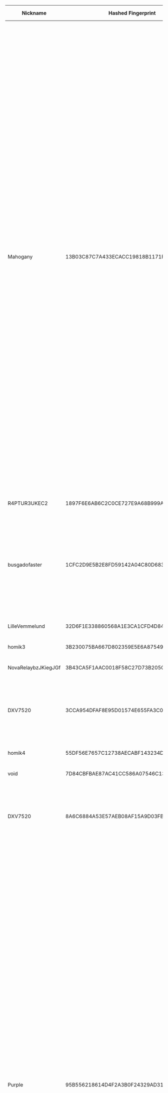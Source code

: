 | Nickname |  Hashed Fingerprint	| Or Addresses | Contact | Running | Flags | Last Seen | First Seen | Last Restarted | Advertised Bandwidth | Platform | Version | Version Status | Recommended Version | Verified hostnames | Exit policy |
|---|---|---|---|---|---|---|---|---|---|---|---|---|---|---|---|
|Mahogany | 13B03C87C7A433ECACC19818B1171F134427FFD1 | ["204.76.203.203:443"] | N/A | true | Exit, Running, V2Dir, Valid | 2025-09-08 20:00:00 | 2025-09-08 12:00:00 | 2025-09-08 10:58:40 | 0 | Tor 0.4.8.17 on Linux | 0.4.8.17 | recommended | true | N/A | ["reject 0.0.0.0/8:*","reject 169.254.0.0/16:*","reject 127.0.0.0/8:*","reject 192.168.0.0/16:*","reject 10.0.0.0/8:*","reject 172.16.0.0/12:*","reject 204.76.203.203:*","accept *:20-23","accept *:43","accept *:53","accept *:79-81","accept *:88","accept *:110","accept *:143","accept *:194","accept *:220","accept *:389","accept *:443","accept *:464","accept *:465","accept *:531","accept *:543-544","accept *:554","accept *:563","accept *:587","accept *:636","accept *:706","accept *:749","accept *:873","accept *:902-904","accept *:981","accept *:989-995","accept *:1194","accept *:1220","accept *:1293","accept *:1500","accept *:1533","accept *:1677","accept *:1723","accept *:1755","accept *:1863","accept *:2082-2083","accept *:2086-2087","accept *:2095-2096","accept *:2102-2104","accept *:3128","accept *:3389","accept *:3690","accept *:4321","accept *:4643","accept *:5050","accept *:5190","accept *:5222-5223","accept *:5228","accept *:5900","accept *:6660-6669","accept *:6679","accept *:6697","accept *:8000","accept *:8008","accept *:8074","accept *:8080","accept *:8082","accept *:8087-8088","accept *:8232-8233","accept *:8332-8333","accept *:8443","accept *:8888","accept *:9418","accept *:9999","accept *:10000","accept *:11371","accept *:19294","accept *:19638","accept *:50002","accept *:64738","reject *:*"]|
|R4PTUR3UKEC2 | 1897F6E6AB6C2C0CE727E9A68B999AFAB6FABB09 | ["91.98.121.58:9001"] | spatial.inputs.6w@icloud.com @anon: 0x1f901c9147A2FD1Ca8EbFc35ae65ca53d0f57e46 | false | Running, V2Dir, Valid | 2025-09-08 14:00:00 | 2025-09-08 06:00:00 | 2025-09-08 05:23:08 | 0 | Tor 0.4.8.10 on Linux | 0.4.8.10 | recommended | true | ["static.58.121.98.91.clients.your-server.de"] | ["reject *:*"]|
|busgadofaster | 1CFC2D9E5B2E8FD59142A04C80D6838A702A28CD | ["196.251.84.71:9001"] | N/A | false | Exit, Running, V2Dir, Valid | 2025-09-08 14:00:00 | 2025-09-08 14:00:00 | 2025-09-08 13:37:29 | 0 | Tor 0.4.8.17 on Linux | 0.4.8.17 | recommended | true | N/A | ["reject 0.0.0.0/8:*","reject 169.254.0.0/16:*","reject 127.0.0.0/8:*","reject 192.168.0.0/16:*","reject 10.0.0.0/8:*","reject 172.16.0.0/12:*","reject 196.251.84.71:*","reject *:25","reject *:119","reject *:135-139","reject *:445","reject *:563","reject *:1214","reject *:4661-4666","reject *:6346-6429","reject *:6699","reject *:6881-6999","accept *:*"]|
|LilleVemmelund | 32D6F1E338860568A1E3CA1CFD4D84EC7485EC34 | ["62.66.145.248:9001"] | schnitzelen@gmail.com | true | Running, V2Dir, Valid | 2025-09-08 20:00:00 | 2025-09-08 13:00:00 | 2025-09-08 08:54:29 | 0 | Tor 0.4.8.17 on Linux | 0.4.8.17 | recommended | true | ["062066145248.static.telenor.dk"] | ["reject *:*"]|
|homik3 | 3B230075BA667D802359E5E6A875495B82175348 | ["51.68.226.107:443","[2001:41d0:305:2100::4ede]:443"] | speszonazapka@protonmail.com | true | Running, V2Dir, Valid | 2025-09-08 20:00:00 | 2025-09-08 02:00:00 | 2025-09-08 01:47:08 | 0 | Tor 0.4.8.14 on Linux | 0.4.8.14 | recommended | true | ["vps-05b19d76.vps.ovh.net"] | ["reject *:*"]|
|NovaRelaybzJKiegJGf | 3B43CA5F1AAC0018F58C27D73B205CACC1CF4D2D | ["47.199.42.137:9001"] | <contact@nullusionist.dev> | true | Running, V2Dir, Valid | 2025-09-08 20:00:00 | 2025-09-08 17:00:00 | 2025-09-08 18:11:07 | 0 | Tor 0.4.8.17 on Linux | 0.4.8.17 | recommended | true | N/A | ["reject *:*"]|
|DXV7520 | 3CCA954DFAF8E95D01574E655FA3C0A1BB71F755 | ["31.133.0.235:445","[2001:67c:2044:c141:0:1:6431:1]:445"] | admin@caspervk.net | true | Exit, Running, V2Dir, Valid | 2025-09-08 20:00:00 | 2025-09-08 20:00:00 | 2025-09-08 19:34:34 | 0 | Tor 0.4.8.16 on Linux | 0.4.8.16 | recommended | true | ["tor.caspervk.net"] | ["reject 0.0.0.0/8:*","reject 169.254.0.0/16:*","reject 127.0.0.0/8:*","reject 192.168.0.0/16:*","reject 10.0.0.0/8:*","reject 172.16.0.0/12:*","reject 31.133.0.235:*","reject 192.176.124.184:*","reject *:22","reject *:25","accept *:*"]|
|homik4 | 55DF56E7657C12738AECABF143234D05FC3BB620 | ["51.68.226.107:9001","[2001:41d0:305:2100::4ede]:9001"] | speszonazapka@protonmail.com | true | Running, V2Dir, Valid | 2025-09-08 20:00:00 | 2025-09-08 02:00:00 | 2025-09-08 01:47:08 | 0 | Tor 0.4.8.14 on Linux | 0.4.8.14 | recommended | true | ["vps-05b19d76.vps.ovh.net"] | ["reject *:*"]|
|void | 7D84CBFBAE87AC41CC586A07546C1335EE6196A3 | ["69.156.123.130:9001"] | myemail@example.com | true | Running, Valid | 2025-09-08 20:00:00 | 2025-09-08 06:00:00 | 2025-09-08 14:20:42 | 0 | Tor 0.4.8.17 on Linux | 0.4.8.17 | recommended | true | ["mtrlpq2884w-69-156-123-130.dsl.bell.ca"] | ["reject *:*"]|
|DXV7520 | 8A6C6884A53E57AEB08AF15A9D03FBF546427393 | ["31.133.0.235:446","[2001:67c:2044:c141:0:1:6431:1]:446"] | admin@caspervk.net | true | Exit, Running, V2Dir, Valid | 2025-09-08 20:00:00 | 2025-09-08 20:00:00 | 2025-09-08 19:34:34 | 0 | Tor 0.4.8.16 on Linux | 0.4.8.16 | recommended | true | ["tor.caspervk.net"] | ["reject 0.0.0.0/8:*","reject 169.254.0.0/16:*","reject 127.0.0.0/8:*","reject 192.168.0.0/16:*","reject 10.0.0.0/8:*","reject 172.16.0.0/12:*","reject 31.133.0.235:*","reject 192.176.124.184:*","reject *:22","reject *:25","accept *:*"]|
|Purple | 95B556218614D4F2A3B0F24329AD31103D31FFF6 | ["103.91.65.44:443"] | N/A | true | Exit, Running, V2Dir, Valid | 2025-09-08 20:00:00 | 2025-09-08 11:00:00 | 2025-09-08 10:14:36 | 0 | Tor 0.4.8.17 on Linux | 0.4.8.17 | recommended | true | N/A | ["reject 0.0.0.0/8:*","reject 169.254.0.0/16:*","reject 127.0.0.0/8:*","reject 192.168.0.0/16:*","reject 10.0.0.0/8:*","reject 172.16.0.0/12:*","reject 103.91.65.44:*","accept *:20-23","accept *:43","accept *:53","accept *:79-81","accept *:88","accept *:110","accept *:143","accept *:194","accept *:220","accept *:389","accept *:443","accept *:464","accept *:465","accept *:531","accept *:543-544","accept *:554","accept *:563","accept *:587","accept *:636","accept *:706","accept *:749","accept *:873","accept *:902-904","accept *:981","accept *:989-995","accept *:1194","accept *:1220","accept *:1293","accept *:1500","accept *:1533","accept *:1677","accept *:1723","accept *:1755","accept *:1863","accept *:2082-2083","accept *:2086-2087","accept *:2095-2096","accept *:2102-2104","accept *:3128","accept *:3389","accept *:3690","accept *:4321","accept *:4643","accept *:5050","accept *:5190","accept *:5222-5223","accept *:5228","accept *:5900","accept *:6660-6669","accept *:6679","accept *:6697","accept *:8000","accept *:8008","accept *:8074","accept *:8080","accept *:8082","accept *:8087-8088","accept *:8232-8233","accept *:8332-8333","accept *:8443","accept *:8888","accept *:9418","accept *:9999","accept *:10000","accept *:11371","accept *:19294","accept *:19638","accept *:50002","accept *:64738","reject *:*"]|
|RedGuard | 97C3B88A03EF7713B8E5148A852DA1E1CEF4DF11 | ["45.80.208.50:9001"] | mail: tor@redflag.ps \\| web: https://redflag.ps/tor | true | Running, V2Dir, Valid | 2025-09-08 20:00:00 | 2025-09-08 04:00:00 | 2025-09-08 15:33:49 | 0 | Tor 0.4.8.17 on Linux | 0.4.8.17 | recommended | true | N/A | ["reject *:*"]|
|meowdy | A2CAE6AA339A9F0E1AC2FBEC554B35A1106AFDD4 | ["184.75.208.178:56894"] | Admin <admin AT meowdy dot org> | true | Running, V2Dir, Valid | 2025-09-08 20:00:00 | 2025-09-08 08:00:00 | 2025-09-08 17:46:30 | 0 | Tor 0.4.8.17 on Linux | 0.4.8.17 | recommended | true | N/A | ["reject *:*"]|
|Torzee3 | A87211AFA3D612CB8DD28AA831FF54287EC5C52C | ["45.9.156.31:9001","[2a0e:bfc7::216:3cff:fe76:92a4]:9001"] | Torzee <torzeee1@gmail.com> | true | Running, V2Dir, Valid | 2025-09-08 20:00:00 | 2025-09-08 20:00:00 | 2025-09-08 19:58:07 | 0 | Tor 0.4.8.10 on Linux | 0.4.8.10 | recommended | true | N/A | ["reject *:*"]|
|DXV7520 | C4ED8F72CBBC7649B2617DCD98C2D7872E0D4A02 | ["31.133.0.235:443","[2001:67c:2044:c141:0:1:6431:1]:443"] | admin@caspervk.net | true | Exit, Running, V2Dir, Valid | 2025-09-08 20:00:00 | 2025-09-08 20:00:00 | 2025-09-08 19:34:34 | 0 | Tor 0.4.8.16 on Linux | 0.4.8.16 | recommended | true | ["tor.caspervk.net"] | ["reject 0.0.0.0/8:*","reject 169.254.0.0/16:*","reject 127.0.0.0/8:*","reject 192.168.0.0/16:*","reject 10.0.0.0/8:*","reject 172.16.0.0/12:*","reject 31.133.0.235:*","reject 192.176.124.184:*","reject *:22","reject *:25","accept *:*"]|
|Crocs | C603A0988F365E51F50930D37FEF4E87D7A6C215 | ["176.9.3.9:443","[2a01:4f8:141:3305::2]:443"] | N/A | true | Exit, Running, V2Dir, Valid | 2025-09-08 20:00:00 | 2025-09-08 12:00:00 | 2025-09-08 11:43:36 | 0 | Tor 0.4.8.17 on Linux | 0.4.8.17 | recommended | true | ["static.9.3.9.176.clients.your-server.de"] | ["reject 0.0.0.0/8:*","reject 169.254.0.0/16:*","reject 127.0.0.0/8:*","reject 192.168.0.0/16:*","reject 10.0.0.0/8:*","reject 172.16.0.0/12:*","reject 176.9.3.9:*","accept *:20-23","accept *:43","accept *:53","accept *:79-81","accept *:88","accept *:110","accept *:143","accept *:194","accept *:220","accept *:389","accept *:443","accept *:464","accept *:465","accept *:531","accept *:543-544","accept *:554","accept *:563","accept *:587","accept *:636","accept *:706","accept *:749","accept *:873","accept *:902-904","accept *:981","accept *:989-995","accept *:1194","accept *:1220","accept *:1293","accept *:1500","accept *:1533","accept *:1677","accept *:1723","accept *:1755","accept *:1863","accept *:2082-2083","accept *:2086-2087","accept *:2095-2096","accept *:2102-2104","accept *:3128","accept *:3389","accept *:3690","accept *:4321","accept *:4643","accept *:5050","accept *:5190","accept *:5222-5223","accept *:5228","accept *:5900","accept *:6660-6669","accept *:6679","accept *:6697","accept *:8000","accept *:8008","accept *:8074","accept *:8080","accept *:8082","accept *:8087-8088","accept *:8232-8233","accept *:8332-8333","accept *:8443","accept *:8888","accept *:9418","accept *:9999","accept *:10000","accept *:11371","accept *:19294","accept *:19638","accept *:50002","accept *:64738","reject *:*"]|
|DXV7520 | C63157798CE6698F1923997DA91181AB309EB1D8 | ["31.133.0.235:444","[2001:67c:2044:c141:0:1:6431:1]:444"] | admin@caspervk.net | true | Exit, Running, V2Dir, Valid | 2025-09-08 20:00:00 | 2025-09-08 20:00:00 | 2025-09-08 19:34:34 | 0 | Tor 0.4.8.16 on Linux | 0.4.8.16 | recommended | true | ["tor.caspervk.net"] | ["reject 0.0.0.0/8:*","reject 169.254.0.0/16:*","reject 127.0.0.0/8:*","reject 192.168.0.0/16:*","reject 10.0.0.0/8:*","reject 172.16.0.0/12:*","reject 31.133.0.235:*","reject 192.176.124.184:*","reject *:22","reject *:25","accept *:*"]|
|Unnamed | D2895EF5E8A438BD29E384562198C140BEB6A1C0 | ["95.216.51.239:39510","[2a01:4f9:6b:461a:ba56:d50d:44b9:1]:39510"] | N/A | true | Running, V2Dir, Valid | 2025-09-08 20:00:00 | 2025-09-08 04:00:00 | 2025-09-08 02:59:33 | 0 | Tor 0.4.8.17 on Linux | 0.4.8.17 | recommended | true | N/A | ["reject *:*"]|
